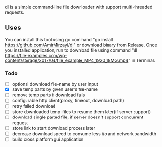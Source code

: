 dl is a simple command-line file downloader with support multi-threaded requests.

## Uses
You can install this tool using go command "go install https://github.com/AmirMirzayi/dl" or download binary from Release.
Once you installed application, run to download file using command "dl https://file-examples.com/wp-content/storage/2017/04/file_example_MP4_1920_18MG.mp4" in Terminal.


### Todo
- [ ] optional download file-name by user input
- [X] save temp parts by given user's file-name
- [ ] remove temp parts if download fails
- [ ] configurable http client(proxy, timeout, download path)
- [ ] retry failed download
- [ ] store downloaded temp-files to resume them later(if server support)
- [ ] download single parted file, if server doesn't support concurrent request
- [ ] store link to start download process later
- [ ] decrease download speed to consume less i/o and network bandwidth
- [ ] build cross platform gui application